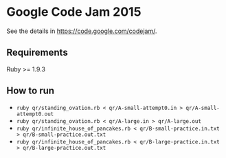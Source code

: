 # Google Code Jam 2015

See the details in <https://code.google.com/codejam/>.

## Requirements

Ruby >= 1.9.3

## How to run

- `ruby qr/standing_ovation.rb < qr/A-small-attempt0.in > qr/A-small-attempt0.out`
- `ruby qr/standing_ovation.rb < qr/A-large.in > qr/A-large.out`
- `ruby qr/infinite_house_of_pancakes.rb < qr/B-small-practice.in.txt > qr/B-small-practice.out.txt`
- `ruby qr/infinite_house_of_pancakes.rb < qr/B-large-practice.in.txt > qr/B-large-practice.out.txt`
